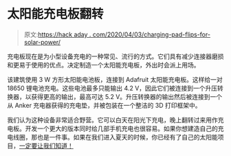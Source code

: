 # 太阳能充电板翻转

> 原文:[https://hack aday . com/2020/04/03/charging-pad-flips-for-solar-power/](https://hackaday.com/2020/04/03/charging-pad-flips-for-solar-power/)

充电板现在是为小型设备充电的一种常见、流行的方式。它们具有减少连接器磨损和更易于使用的优点。决定制造一个太阳能充电板，外出时会派上用场。

该建筑使用 3 W 方形太阳能电池板，连接到 Adafruit 太阳能充电板。这样给一对 18650 锂电池充电。这些电池最多只能输出 4.2 V，因此它们被连接到一个升压转换器，以获得更高的输出，最高可达 5.2 V。升压转换器的输出然后被连接到一个从 Anker 充电器获得的充电垫，并被包装在一个整洁的 3D 打印框架中。

我们认为这种设备非常适合野营。它可以白天在阳光下充电，晚上翻转过来用作充电板。开发一个更大的版本同时给几部手机充电也很容易。如果你想建造自己的充电线圈，那也是一件事。如果在我们进入夏天的时候，你已经有了自己的太阳能项目，[一定要让我们知道！](http://hackaday.com/submit-a-tip)